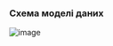### Схема моделі даних
![image](https://user-images.githubusercontent.com/91195065/194442370-c2d39bd7-62f3-47d3-84a2-9fd4e5fdb45f.png)

